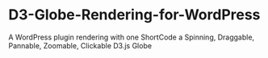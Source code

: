 # D3-Globe-Rendering-for-WordPress
A WordPress plugin rendering with one ShortCode a Spinning, Draggable, Pannable, Zoomable, Clickable D3.js Globe
